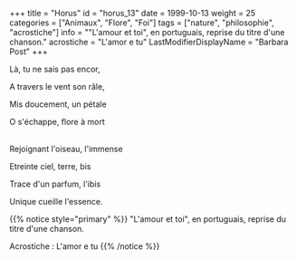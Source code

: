 +++
title = "Horus"
id = "horus_13"
date = 1999-10-13
weight = 25
categories = ["Animaux", "Flore", "Foi"]
tags = ["nature", "philosophie", "acrostiche"]
info = "\"L'amour et toi\", en portuguais, reprise du titre d'une chanson."
acrostiche = "L'amor e tu"
LastModifierDisplayName = "Barbara Post"
+++

Là, tu ne sais pas encor,

A travers le vent son râle,

Mis doucement, un pétale

O s'échappe, flore à mort

 \
Rejoignant l'oiseau, l'immense

Etreinte ciel, terre, bis

Trace d'un parfum, l'ibis

Unique cueille l'essence.

{{% notice style="primary" %}}
\"L'amour et toi\", en portuguais, reprise du titre d'une chanson.

Acrostiche : L'amor e tu
{{% /notice %}}
